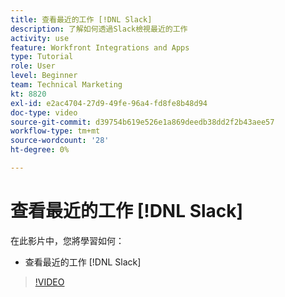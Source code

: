 ```yaml
---
title: 查看最近的工作 [!DNL Slack]
description: 了解如何透過Slack檢視最近的工作
activity: use
feature: Workfront Integrations and Apps
type: Tutorial
role: User
level: Beginner
team: Technical Marketing
kt: 8820
exl-id: e2ac4704-27d9-49fe-96a4-fd8fe8b48d94
doc-type: video
source-git-commit: d39754b619e526e1a869deedb38dd2f2b43aee57
workflow-type: tm+mt
source-wordcount: '28'
ht-degree: 0%

---
```


# 查看最近的工作 [!DNL Slack]

在此影片中，您將學習如何：

* 查看最近的工作 [!DNL Slack]

>[!VIDEO](https://video.tv.adobe.com/v/335120/?quality=12)
